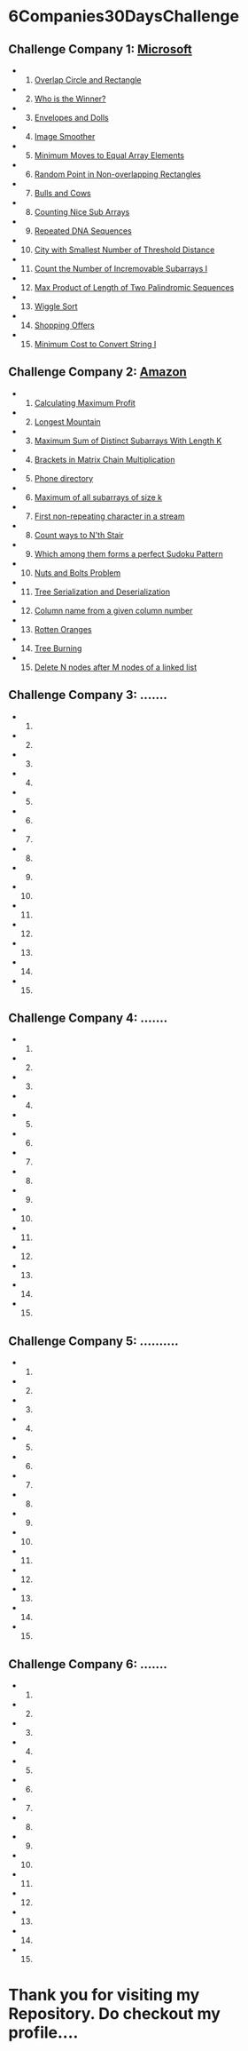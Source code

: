 # 6Companies30DaysChallenge
   ## Challenge Company 1: [Microsoft](https://www.microsoft.com/en-in/) 
   - 1. [Overlap Circle and Rectangle](https://leetcode.com/problems/circle-and-rectangle-overlapping/description/)
   - 2. [Who is the Winner?](https://leetcode.com/problems/circle-and-rectangle-overlapping/description/)
   - 3. [Envelopes and Dolls](https://leetcode.com/problems/russian-doll-envelopes/description/)
   - 4. [Image Smoother](https://leetcode.com/problems/image-smoother/description/)
   - 5. [Minimum Moves to Equal Array Elements](https://leetcode.com/problems/minimum-moves-to-equal-array-elements-ii/description/)
   - 6. [Random Point in Non-overlapping Rectangles](https://leetcode.com/problems/random-point-in-non-overlapping-rectangles/description/)
   - 7. [Bulls and Cows](https://leetcode.com/problems/bulls-and-cows/description/)
   - 8. [Counting Nice Sub Arrays](https://leetcode.com/problems/count-number-of-nice-subarrays/description/)
   - 9. [Repeated DNA Sequences](https://leetcode.com/problems/repeated-dna-sequences/description/)
   - 10. [City with Smallest Number of Threshold Distance](https://leetcode.com/problems/find-the-city-with-the-smallest-number-of-neighbors-at-a-threshold-distance/description/)
   - 11. [Count the Number of Incremovable Subarrays I](https://leetcode.com/problems/count-the-number-of-incremovable-subarrays-i/description/)
   - 12. [Max Product of Length of Two Palindromic Sequences](https://leetcode.com/problems/maximum-product-of-the-length-of-two-palindromic-subsequences/description/)
   - 13. [Wiggle Sort](https://leetcode.com/problems/wiggle-sort-ii/description/)
   - 14. [Shopping Offers](https://leetcode.com/problems/shopping-offers/description/)
   - 15. [Minimum Cost to Convert String I](https://leetcode.com/problems/minimum-cost-to-convert-string-i/description/)
   ##
   ## Challenge Company 2: [Amazon](https://www.amazon.com/) 
   - 1. [Calculating Maximum Profit](https://leetcode.com/problems/best-time-to-buy-and-sell-stock-iv/description/)
   - 2. [Longest Mountain](https://leetcode.com/problems/longest-mountain-in-array/description/)
   - 3. [Maximum Sum of Distinct Subarrays With Length K](https://leetcode.com/problems/maximum-sum-of-distinct-subarrays-with-length-k/description/)
   - 4. [Brackets in Matrix Chain Multiplication](https://www.geeksforgeeks.org/problems/brackets-in-matrix-chain-multiplication1024/1)
   - 5. [Phone directory](https://www.geeksforgeeks.org/problems/phone-directory4628/1)
   - 6. [Maximum of all subarrays of size k](https://www.geeksforgeeks.org/problems/maximum-of-all-subarrays-of-size-k3101/1)
   - 7. [First non-repeating character in a stream](https://leetcode.com/problems/first-unique-character-in-a-string/description/)
   - 8. [Count ways to N'th Stair](https://leetcode.com/problems/find-number-of-ways-to-reach-the-k-th-stair/description/)
   - 9. [Which among them forms a perfect Sudoku Pattern](https://leetcode.com/problems/valid-sudoku/description/)
   - 10. [Nuts and Bolts Problem](https://www.geeksforgeeks.org/problems/nuts-and-bolts-problem0431/1)
   - 11. [Tree Serialization and Deserialization](https://leetcode.com/problems/serialize-and-deserialize-binary-tree/description/)
   - 12. [Column name from a given column number](https://leetcode.com/problems/excel-sheet-column-title/description/)
   - 13. [Rotten Oranges](https://leetcode.com/problems/rotting-oranges/description/)
   - 14. [Tree Burning](https://leetcode.com/problems/amount-of-time-for-binary-tree-to-be-infected/description/)
   - 15. [Delete N nodes after M nodes of a linked list](https://www.geeksforgeeks.org/problems/delete-n-nodes-after-m-nodes-of-a-linked-list/1)
   ##
   ## Challenge Company 3: .......
   - 1. 
   - 2. 
   - 3. 
   - 4. 
   - 5. 
   - 6. 
   - 7. 
   - 8. 
   - 9. 
   - 10. 
   - 11. 
   - 12. 
   - 13. 
   - 14. 
   - 15. 
   ##
   ## Challenge Company 4: .......
   - 1. 
   - 2. 
   - 3. 
   - 4. 
   - 5. 
   - 6. 
   - 7. 
   - 8. 
   - 9. 
   - 10. 
   - 11. 
   - 12. 
   - 13. 
   - 14. 
   - 15. 
   ##
   ## Challenge Company 5: ..........
   - 1. 
   - 2. 
   - 3. 
   - 4. 
   - 5. 
   - 6. 
   - 7. 
   - 8. 
   - 9. 
   - 10. 
   - 11. 
   - 12. 
   - 13. 
   - 14. 
   - 15. 
   ##
   ## Challenge Company 6: .......
   - 1. 
   - 2. 
   - 3. 
   - 4. 
   - 5. 
   - 6. 
   - 7. 
   - 8. 
   - 9. 
   - 10. 
   - 11. 
   - 12. 
   - 13. 
   - 14. 
   - 15. 
   ##
# Thank you for visiting my Repository. Do checkout my profile....
